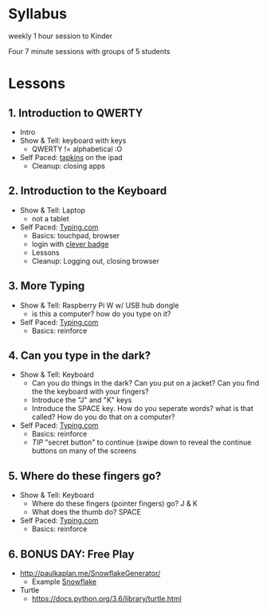 # Syllabus

weekly 1 hour session to Kinder

Four 7 minute sessions with groups of 5 students

# Lessons

## 1. Introduction to QWERTY
* Intro
* Show & Tell: keyboard with keys
   * QWERTY != alphabetical :O
* Self Paced: [tapkins](https://tapkins.com/) on the ipad
  * Cleanup: closing apps

## 2. Introduction to the Keyboard
* Show & Tell: Laptop
  * not a tablet
* Self Paced: [Typing.com](https://www.typing.com/student/login)
  * Basics: touchpad, browser
  * login with [clever badge](https://clever.com/oauth/district-picker)
  * Lessons
  * Cleanup: Logging out, closing browser 
  
## 3. More Typing
* Show & Tell: Raspberry Pi W w/ USB hub dongle
  * is this a computer?  how do you type on it?  
* Self Paced: [Typing.com](https://www.typing.com/student/login)
  * Basics: reinforce 
  
## 4. Can you type in the dark?
* Show & Tell: Keyboard
  * Can you do things in the dark?  Can you put on a jacket?  Can you find the the keyboard with your fingers?  
  * Introduce the "J" and "K" keys
  * Introduce the SPACE key.  How do you seperate words?  what is that called?  How do you do that on a computer?
* Self Paced: [Typing.com](https://www.typing.com/student/login)
  * Basics: reinforce 
  * *TIP* "secret button" to continue (swipe down to reveal the continue buttons on many of the screens

## 5. Where do these fingers go?
* Show & Tell: Keyboard
  * Where do these fingers (pointer fingers) go?  J & K  
  * What does the thumb do?  SPACE
* Self Paced: [Typing.com](https://www.typing.com/student/login)
  * Basics: reinforce 

## 6. BONUS DAY: Free Play
* http://paulkaplan.me/SnowflakeGenerator/
  * Example [Snowflake](./snowflake.svg)
* Turtle
  * https://docs.python.org/3.6/library/turtle.html



  
  
